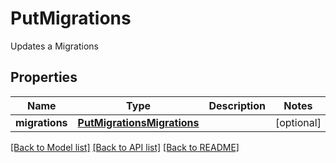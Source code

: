 # PutMigrations

Updates a Migrations
## Properties
Name | Type | Description | Notes
------------ | ------------- | ------------- | -------------
**migrations** | [**PutMigrationsMigrations**](PutMigrationsMigrations.md) |  | [optional] 

[[Back to Model list]](../README.md#documentation-for-models) [[Back to API list]](../README.md#documentation-for-api-endpoints) [[Back to README]](../README.md)


